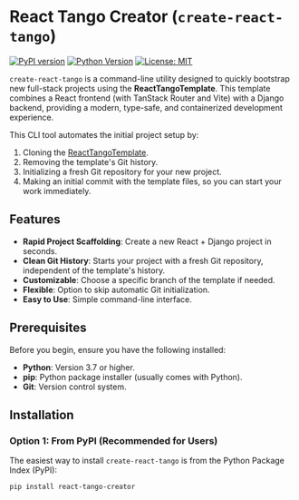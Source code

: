 # React Tango Creator (`create-react-tango`)

[![PyPI version](https://img.shields.io/pypi/v/react-tango-creator.svg)](https://pypi.org/project/react-tango-creator/)
[![Python Version](https://img.shields.io/pypi/pyversions/react-tango-creator.svg)](https://pypi.org/project/react-tango-creator/)
[![License: MIT](https://img.shields.io/badge/License-MIT-yellow.svg)](https://opensource.org/licenses/MIT)
<!-- Optional: Add build status, coverage, etc. if you set up CI -->
<!-- [![Build Status](https://travis-ci.org/your-username/react-tango-creator.svg?branch=main)](https://travis-ci.org/your-username/react-tango-creator) -->

`create-react-tango` is a command-line utility designed to quickly bootstrap new full-stack projects using the **ReactTangoTemplate**. This template combines a React frontend (with TanStack Router and Vite) with a Django backend, providing a modern, type-safe, and containerized development experience.

This CLI tool automates the initial project setup by:
1. Cloning the [ReactTangoTemplate](https://github.com/Abdullah6346/ReactTangoTemplate).
2. Removing the template's Git history.
3. Initializing a fresh Git repository for your new project.
4. Making an initial commit with the template files, so you can start your work immediately.

## Features

*   **Rapid Project Scaffolding**: Create a new React + Django project in seconds.
*   **Clean Git History**: Starts your project with a fresh Git repository, independent of the template's history.
*   **Customizable**: Choose a specific branch of the template if needed.
*   **Flexible**: Option to skip automatic Git initialization.
*   **Easy to Use**: Simple command-line interface.

## Prerequisites

Before you begin, ensure you have the following installed:

*   **Python**: Version 3.7 or higher.
*   **pip**: Python package installer (usually comes with Python).
*   **Git**: Version control system.

## Installation

### Option 1: From PyPI (Recommended for Users)

The easiest way to install `create-react-tango` is from the Python Package Index (PyPI):

```bash
pip install react-tango-creator